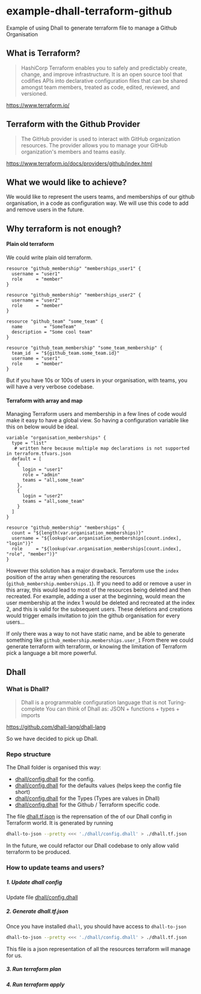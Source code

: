 # example-dhall-terraform-github
Example of using Dhall to generate terraform file to manage a Github Organisation

## What is Terraform?

> HashiCorp Terraform enables you to safely and predictably create, change, and improve infrastructure. 
  It is an open source tool that codifies APIs into declarative configuration files that can be shared amongst team members, treated as code, edited, reviewed, and versioned.
  
https://www.terraform.io/

## Terraform with the Github Provider

> The GitHub provider is used to interact with GitHub organization resources.
  The provider allows you to manage your GitHub organization's members and teams easily.

https://www.terraform.io/docs/providers/github/index.html


## What we would like to achieve?

We would like to represent the users teams, and memberships of our github organisation, in a code as configuration way.
We will use this code to add and remove users in the future.

## Why terraform is not enough?


#### Plain old terraform

We could write plain old terraform.
```hcl-terraform
resource "github_membership" "memberships_user1" {	
  username = "user1"	
  role     = "member"	
}

resource "github_membership" "memberships_user2" {	
  username = "user2"	
  role     = "member"	
}

resource "github_team" "some_team" {
  name        = "SomeTeam"
  description = "Some cool team"
}

resource "github_team_membership" "some_team_membership" {
  team_id  = "${github_team.some_team.id}"
  username = "user1"
  role     = "member"
}
```
But if you have 10s or 100s of users in your organisation, with teams, you will have a very verbose codebase. 

#### Terraform with array and map

Managing Terraform users and membership in a few lines of code would make it easy to have a global view.
So having a configuration variable like this on below would be ideal.
```hcl-terraform
variable "organisation_memberships" {	
  type = "list"	
   # written here because multiple map declarations is not supported in terraform.tfvars.json	
  default = [	
    {	
      login = "user1"	
      role = "admin"	
      teams = "all,some_team"	
    },	
    {	
      login = "user2"	
      teams = "all,some_team"	
    }
  ]
}

resource "github_membership" "memberships" {	
  count = "${length(var.organisation_memberships)}"	
  username = "${lookup(var.organisation_memberships[count.index], "login")}"	
  role     = "${lookup(var.organisation_memberships[count.index], "role", "member")}"	
} 

```
However this solution has a major drawback.
Terraform use the `index` position of the array when generating the resources (`github_membership.memberships.1`).
If you need to add or remove a user in this array, this would lead to most of the resources being deleted and then recreated.
For example, adding a user at the beginning, would mean the user membership at the index 1 would be deleted and recreated at the index 2, 
and this is valid for the subsequent users.
These deletions and creations would trigger emails invitation to join the github organisation for every users...

If only there was a way to not have static name, and be able to generate something like `github_membership.memberships.user_1`
From there we could generate terraform with terraform, or knowing the limitation of Terraform pick a language a bit more powerful.

## Dhall


### What is Dhall?

> Dhall is a programmable configuration language that is not Turing-complete
  You can think of Dhall as: JSON + functions + types + imports

https://github.com/dhall-lang/dhall-lang

So we have decided to pick up Dhall.


### Repo structure


The Dhall folder is organised this way:
* [dhall/config.dhall](dhall/config.dhall) for the config.
* [dhall/config.dhall](dhall/defaults.dhall) for the defaults values (helps keep the config file short)
* [dhall/config.dhall](dhall/types.dhall) for the Types (Types are values in Dhall) 
* [dhall/config.dhall](dhall/github.dhall) for the Github / Terraform specific code. 

The file [dhall.tf.json](dhall.tf.json) is the reprensation of the of our Dhall config in Terraform world. It is generated by running
```bash
dhall-to-json --pretty <<< './dhall/config.dhall' > ./dhall.tf.json 
```

In the future, we could refactor our Dhall codebase to only allow valid terraform to be produced.


### How to update teams and users?

##### 1. Update dhall config

Update file [dhall/config.dhall](dhall/config.dhall)

##### 2. Generate dhall.tf.json

Once you have installed `dhall`, you should have access to `dhall-to-json`
```bash
dhall-to-json --pretty <<< './dhall/config.dhall' > ./dhall.tf.json 
```
This file is a json representation of all the resources terraform will manage for us.

##### 3. Run terraform plan



##### 4. Run terraform apply